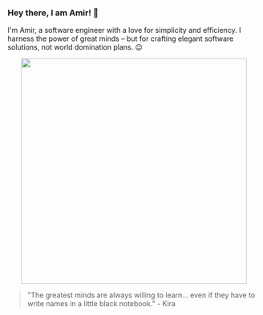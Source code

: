 ### Hey there, I am Amir! 👋

I'm Amir, a software engineer with a love for simplicity and efficiency.
I harness the power of great minds – but for crafting elegant software solutions, not world domination plans. 😉

<p align="center">
  <img src="https://github.com/KiraTheGenius/KiraTheGenius/blob/main/1_evil.gif" width="450" />
</p>

> "The greatest minds are always willing to learn... even if they have to write names in a little black notebook." - Kira
